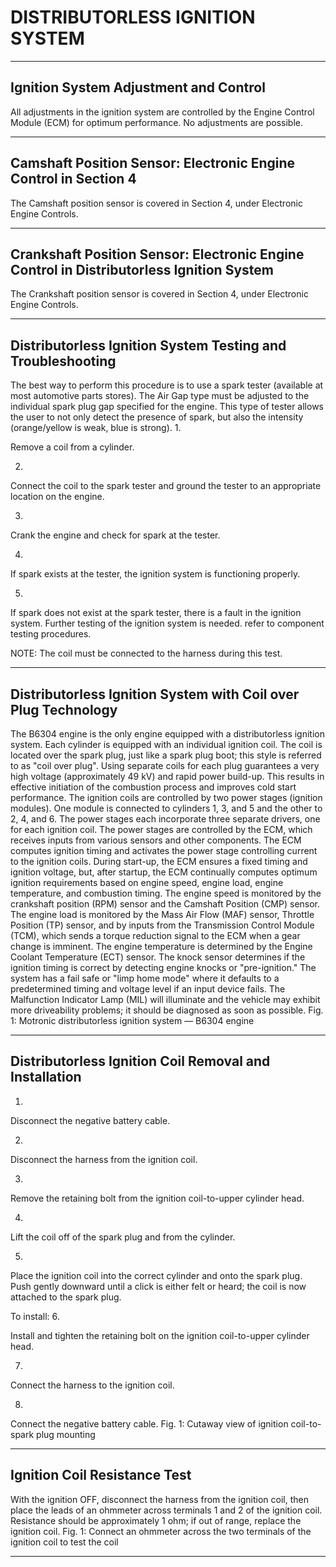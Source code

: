 # DISTRIBUTORLESS IGNITION SYSTEM

---

## Ignition System Adjustment and Control


All adjustments in the ignition system are controlled by the Engine Control Module (ECM) for optimum performance. No adjustments are possible.

---

## Camshaft Position Sensor: Electronic Engine Control in Section 4


The Camshaft position sensor is covered in Section 4, under Electronic Engine Controls.

---

## Crankshaft Position Sensor: Electronic Engine Control in Distributorless Ignition System


The Crankshaft position sensor is covered in Section 4, under Electronic Engine Controls.

---

## Distributorless Ignition System Testing and Troubleshooting


The best way to perform this procedure is to use a spark tester (available at most automotive parts stores). The Air Gap type must be adjusted to the individual spark plug gap specified for
the engine. This type of tester allows the user to not only detect the presence of spark, but also the intensity (orange/yellow is weak, blue is strong).
1.

Remove a coil from a cylinder.

2.

Connect the coil to the spark tester and ground the tester to an appropriate location on the engine.

3.

Crank the engine and check for spark at the tester.

4.

If spark exists at the tester, the ignition system is functioning properly.

5.

If spark does not exist at the spark tester, there is a fault in the ignition system. Further testing of the ignition system is needed. refer to component testing procedures.

NOTE: The coil must be connected to the harness during this test.

---

## Distributorless Ignition System with Coil over Plug Technology


The B6304 engine is the only engine equipped with a distributorless ignition system. Each cylinder is equipped with an individual ignition coil. The coil is located over the spark plug, just
like a spark plug boot; this style is referred to as "coil over plug". Using separate coils for each plug guarantees a very high voltage (approximately 49 kV) and rapid power build-up. This
results in effective initiation of the combustion process and improves cold start performance.
The ignition coils are controlled by two power stages (ignition modules). One module is connected to cylinders 1, 3, and 5 and the other to 2, 4, and 6. The power stages each incorporate
three separate drivers, one for each ignition coil. The power stages are controlled by the ECM, which receives inputs from various sensors and other components.
The ECM computes ignition timing and activates the power stage controlling current to the ignition coils. During start-up, the ECM ensures a fixed timing and ignition voltage, but, after startup, the ECM continually computes optimum ignition requirements based on engine speed, engine load, engine temperature, and combustion timing. The engine speed is monitored by the
crankshaft position (RPM) sensor and the Camshaft Position (CMP) sensor. The engine load is monitored by the Mass Air Flow (MAF) sensor, Throttle Position (TP) sensor, and by inputs
from the Transmission Control Module (TCM), which sends a torque reduction signal to the ECM when a gear change is imminent. The engine temperature is determined by the Engine
Coolant Temperature (ECT) sensor. The knock sensor determines if the ignition timing is correct by detecting engine knocks or "pre-ignition."
The system has a fail safe or "limp home mode" where it defaults to a predetermined timing and voltage level if an input device fails. The Malfunction Indicator Lamp (MIL) will illuminate and
the vehicle may exhibit more driveability problems; it should be diagnosed as soon as possible.
Fig. 1: Motronic distributorless ignition system — B6304
engine

---

## Distributorless Ignition Coil Removal and Installation


1.

Disconnect the negative battery cable.

2.

Disconnect the harness from the ignition coil.

3.

Remove the retaining bolt from the ignition coil-to-upper cylinder head.

4.

Lift the coil off of the spark plug and from the cylinder.

5.

Place the ignition coil into the correct cylinder and onto the spark plug. Push gently downward until a click is either felt or heard; the coil is now attached to the spark plug.

To install:
6.

Install and tighten the retaining bolt on the ignition coil-to-upper cylinder head.

7.

Connect the harness to the ignition coil.

8.

Connect the negative battery cable.
Fig. 1: Cutaway view of ignition coil-to-spark plug mounting

---

## Ignition Coil Resistance Test


With the ignition OFF, disconnect the harness from the ignition coil, then place the leads of an ohmmeter across terminals 1 and 2 of the ignition coil. Resistance should be approximately 1
ohm; if out of range, replace the ignition coil.
Fig. 1: Connect an ohmmeter across the two terminals of the
ignition coil to test the coil

---
